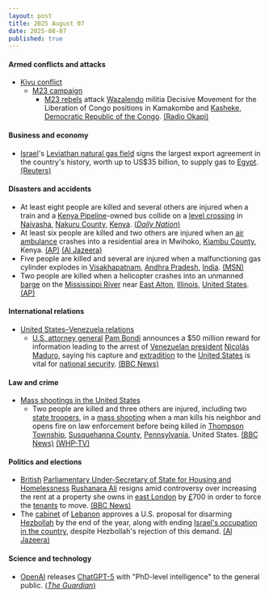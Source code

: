 ```yaml
---
layout: post
title: 2025 August 07
date: 2025-08-07
published: true
---
```



#### Armed conflicts and attacks

* [Kivu conflict](https://en.wikipedia.org/wiki/Kivu_conflict "Kivu conflict")
  * [M23 campaign](https://en.wikipedia.org/wiki/M23_campaign_%282022%E2%80%93present%29 "M23 campaign (2022–present)")
    * [M23 rebels](https://en.wikipedia.org/wiki/March_23_Movement "March 23 Movement") attack [Wazalendo](https://en.wikipedia.org/wiki/Wazalendo "Wazalendo") militia Decisive Movement for the Liberation of Congo positions in Kamakombe and [Kasheke](https://en.wikipedia.org/wiki/Kasheke "Kasheke"), [Democratic Republic of the Congo](https://en.wikipedia.org/wiki/Democratic_Republic_of_the_Congo "Democratic Republic of the Congo"). [(Radio Okapi)](https://www.radiookapi.net/2025/08/08/actualite/securite/sud-kivu-4-civils-tues-dans-des-affrontements-entre-le-m23-et-les)

#### Business and economy

* [Israel](https://en.wikipedia.org/wiki/Israel "Israel")'s [Leviathan natural gas field](https://en.wikipedia.org/wiki/Leviathan_gas_field "Leviathan gas field") signs the largest export agreement in the country's history, worth up to US$35 billion, to supply gas to [Egypt](https://en.wikipedia.org/wiki/Egypt "Egypt"). [(Reuters)](https://www.reuters.com/business/energy/israels-leviathan-signs-35-billion-natural-gas-supply-deal-with-egypt-2025-08-07/)

#### Disasters and accidents

* At least eight people are killed and several others are injured when a train and a [Kenya Pipeline](https://en.wikipedia.org/wiki/Kenya_Pipeline_Company "Kenya Pipeline Company")-owned bus collide on a [level crossing](https://en.wikipedia.org/wiki/Level_crossing "Level crossing") in [Naivasha](https://en.wikipedia.org/wiki/Naivasha "Naivasha"), [Nakuru County](https://en.wikipedia.org/wiki/Nakuru_County "Nakuru County"), [Kenya](https://en.wikipedia.org/wiki/Kenya "Kenya"). [(*Daily Nation*)](https://nation.africa/kenya/counties/nakuru/tragedy-as-8-killed-in-naivasha-crash-involving-a-train-and-kpc-bus-5147226)
* At least six people are killed and two others are injured when an [air ambulance](https://en.wikipedia.org/wiki/Air_medical_services "Air medical services") crashes into a residential area in Mwihoko, [Kiambu County](https://en.wikipedia.org/wiki/Kiambu_County "Kiambu County"), Kenya. [(AP)](https://apnews.com/article/kenya-helicopter-crash-2fe1954ac9013b1f68ac89798c733c4c) [(Al Jazeera)](https://www.aljazeera.com/news/2025/8/7/at-least-six-killed-two-injured-in-medical-plane-crash-in-kenya)
* Five people are killed and several are injured when a malfunctioning gas cylinder explodes in [Visakhapatnam](https://en.wikipedia.org/wiki/Visakhapatnam "Visakhapatnam"), [Andhra Pradesh](https://en.wikipedia.org/wiki/Andhra_Pradesh "Andhra Pradesh"), [India](https://en.wikipedia.org/wiki/India "India"). [(MSN)](https://www.msn.com/en-in/news/India/visakhapatnam-blast-5-killed-several-injured-in-gas-cylinder-explosion-in-andhra-pradesh-video/ar-AA1K60TF?ocid=BingNewsSerp)
* Two people are killed when a helicopter crashes into an unmanned [barge](https://en.wikipedia.org/wiki/Barge "Barge") on the [Mississippi River](https://en.wikipedia.org/wiki/Mississippi_River "Mississippi River") near [East Alton](https://en.wikipedia.org/wiki/East_Alton%2C_Illinois "East Alton, Illinois"), [Illinois](https://en.wikipedia.org/wiki/Illinois "Illinois"), [United States](https://en.wikipedia.org/wiki/United_States "United States"). [(AP)](https://apnews.com/article/helicopter-crash-barge-illinois-missouri-b7c2cb9bc6b57f93e3be985fe0878df2)

#### International relations

* [United States–Venezuela relations](https://en.wikipedia.org/wiki/United_States%E2%80%93Venezuela_relations "United States–Venezuela relations")
  * [U.S. attorney general](https://en.wikipedia.org/wiki/United_States_Attorney_General "United States Attorney General") [Pam Bondi](https://en.wikipedia.org/wiki/Pam_Bondi "Pam Bondi") announces a $50 million reward for information leading to the arrest of [Venezuelan president](https://en.wikipedia.org/wiki/President_of_Venezuela "President of Venezuela") [Nicolás Maduro](https://en.wikipedia.org/wiki/Nicol%C3%A1s_Maduro "Nicolás Maduro"), saying his capture and [extradition](https://en.wikipedia.org/wiki/Extradition "Extradition") to the [United States](https://en.wikipedia.org/wiki/United_States "United States") is vital for [national security](https://en.wikipedia.org/wiki/National_security "National security"). [(BBC News)](https://www.bbc.com/news/articles/cwy1wn1x521o)

#### Law and crime

* [Mass shootings in the United States](https://en.wikipedia.org/wiki/Mass_shootings_in_the_United_States "Mass shootings in the United States")
  * Two people are killed and three others are injured, including two [state troopers](https://en.wikipedia.org/wiki/Pennsylvania_State_Police "Pennsylvania State Police"), in a [mass shooting](https://en.wikipedia.org/wiki/Mass_shooting "Mass shooting") when a man kills his neighbor and opens fire on law enforcement before being killed in [Thompson Township](https://en.wikipedia.org/wiki/Thompson_Township%2C_Susquehanna_County%2C_Pennsylvania "Thompson Township, Susquehanna County, Pennsylvania"), [Susquehanna County](https://en.wikipedia.org/wiki/Susquehanna_County%2C_Pennsylvania "Susquehanna County, Pennsylvania"), [Pennsylvania](https://en.wikipedia.org/wiki/Pennsylvania "Pennsylvania"), United States. [(BBC News)](https://www.bbc.com/news/articles/crm4keey0vro) [(WHP-TV)](https://local21news.com/news/local/gunman-dead-after-allegedly-killing-neighbor-before-shooting-2-pa-state-troopers)

#### Politics and elections

* [British](https://en.wikipedia.org/wiki/United_Kingdom "United Kingdom") [Parliamentary Under-Secretary of State for Housing and Homelessness](https://en.wikipedia.org/wiki/Parliamentary_Under-Secretary_of_State_for_Housing_and_Homelessness "Parliamentary Under-Secretary of State for Housing and Homelessness") [Rushanara Ali](https://en.wikipedia.org/wiki/Rushanara_Ali "Rushanara Ali") resigns amid controversy over increasing the rent at a property she owns in [east London](https://en.wikipedia.org/wiki/East_London "East London") by [£](https://en.wikipedia.org/wiki/%C2%A3 "£")700 in order to force the [tenants](https://en.wikipedia.org/wiki/Lease "Lease") to move. [(BBC News)](https://www.bbc.co.uk/news/articles/clyd3l2x2n8o)
* The [cabinet](https://en.wikipedia.org/wiki/Council_of_Ministers_of_Lebanon "Council of Ministers of Lebanon") of [Lebanon](https://en.wikipedia.org/wiki/Lebanon "Lebanon") approves a U.S. proposal for disarming [Hezbollah](https://en.wikipedia.org/wiki/Hezbollah "Hezbollah") by the end of the year, along with ending [Israel's occupation in the country](https://en.wikipedia.org/wiki/2024_Israeli_invasion_of_Lebanon "2024 Israeli invasion of Lebanon"), despite Hezbollah's rejection of this demand. [(Al Jazeera)](https://www.aljazeera.com/news/2025/8/7/lebanese-cabinet-holds-more-talks-on-disarming-hezbollah-under-us-pressure)

#### Science and technology

* [OpenAI](https://en.wikipedia.org/wiki/OpenAI "OpenAI") releases [ChatGPT-5](https://en.wikipedia.org/wiki/GPT-5 "GPT-5") with "PhD-level intelligence" to the general public. [(*The Guardian*)](https://www.theguardian.com/technology/2025/aug/07/openai-chatgpt-upgrade-big-step-forward-human-jobs-gpt-5/)
